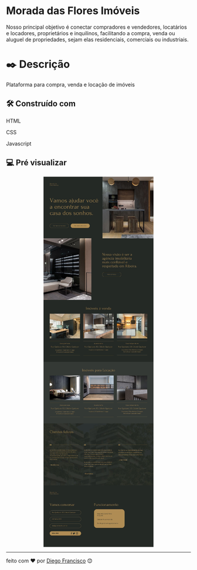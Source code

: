 # Morada das Flores Imóveis
Nosso principal objetivo é conectar compradores e vendedores, locatários e locadores, proprietários e inquilinos, facilitando a compra, venda ou aluguel de propriedades, sejam elas residenciais, comerciais ou industriais.

# ✒️ Descrição

Plataforma para compra, venda e locação de imóveis

## 🛠️ Construído com
HTML 

CSS
 
Javascript

## 💻 Pré visualizar
<div style="display: flex; flex-direction: column; justify-content: center; align-items: center;">
 <img src="./assets/1.jpg" width="300" />
 <img src="./assets/2.jpg" width="300" />
 <img src="./assets/3.jpg" width="300" />
 <img src="./assets/4.jpg" width="300" />
 <img src="./assets/5.jpg" width="300" />
 <img src="./assets/6.jpg" width="300" />
</div>

 

---
feito com ❤️ por [Diego Francisco](https://gist.github.com/diego4w) 😊
